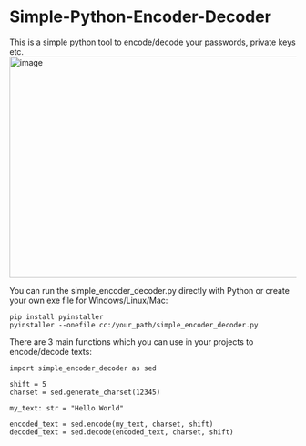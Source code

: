 # Simple-Python-Encoder-Decoder
This is a simple python tool to encode/decode your passwords, private keys etc.
<img width="627" height="388" alt="image" src="https://github.com/user-attachments/assets/77e5cd70-b50d-47b1-b278-9769f020d925" />

You can run the simple_encoder_decoder.py directly with Python or create your own exe file for Windows/Linux/Mac:
```
pip install pyinstaller
pyinstaller --onefile cc:/your_path/simple_encoder_decoder.py
```

There are 3 main functions which you can use in your projects to encode/decode texts:
```
import simple_encoder_decoder as sed

shift = 5
charset = sed.generate_charset(12345)

my_text: str = "Hello World"

encoded_text = sed.encode(my_text, charset, shift)
decoded_text = sed.decode(encoded_text, charset, shift)
```
